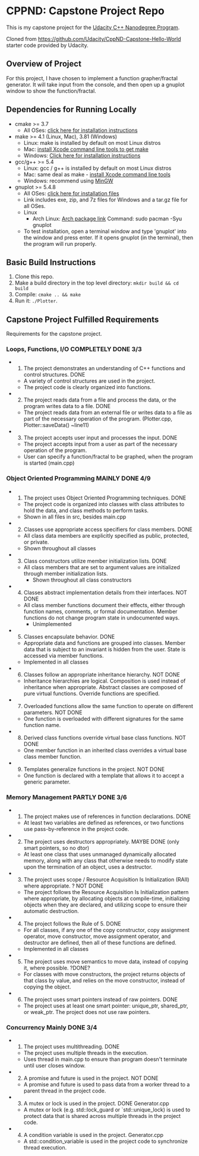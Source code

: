 # CPPND: Capstone Project Repo

This is my capstone project for the [Udacity C++ Nanodegree Program](https://www.udacity.com/course/c-plus-plus-nanodegree--nd213).

Cloned from https://github.com/Udacity/CppND-Capstone-Hello-World starter code provided by Udacity.

## Overview of Project
For this project, I have chosen to implement a function grapher/fractal generator. It will take input from the console, and then open up a gnuplot window to show the function/fractal.


## Dependencies for Running Locally
* cmake >= 3.7
  * All OSes: [click here for installation instructions](https://cmake.org/install/)
* make >= 4.1 (Linux, Mac), 3.81 (Windows)
  * Linux: make is installed by default on most Linux distros
  * Mac: [install Xcode command line tools to get make](https://developer.apple.com/xcode/features/)
  * Windows: [Click here for installation instructions](http://gnuwin32.sourceforge.net/packages/make.htm)
* gcc/g++ >= 5.4
  * Linux: gcc / g++ is installed by default on most Linux distros
  * Mac: same deal as make - [install Xcode command line tools](https://developer.apple.com/xcode/features/)
  * Windows: recommend using [MinGW](http://www.mingw-w64.org/)
* gnuplot >= 5.4.8
  * All OSes: [click here for installation files](https://sourceforge.net/projects/gnuplot/files/gnuplot/5.4.8/)
  * Link includes exe, zip, and 7z files for Windows and a tar.gz file for all OSes.
  * Linux
    * Arch Linux: [Arch package link](https://archlinux.org/packages/extra/x86_64/gnuplot/) Command: sudo pacman -Syu gnuplot
  * To test installation, open a terminal window and type 'gnuplot' into the window and press enter. If it opens gnuplot (in the terminal), then the program will run properly.


## Basic Build Instructions

1. Clone this repo.
2. Make a build directory in the top level directory: `mkdir build && cd build`
3. Compile: `cmake .. && make`
4. Run it: `./Plotter`.

## Capstone Project Fulfilled Requirements

Requirements for the capstone project.

### Loops, Functions, I/O COMPLETELY DONE 3/3

* 1. The project demonstrates an understanding of C++ functions and control structures. DONE
    * A variety of control structures are used in the project.
    * The project code is clearly organized into functions.
  
*  2. The project reads data from a file and process the data, or the program writes data to a file. DONE
    * The project reads data from an external file or writes data to a file as part of the necessary operation of the program. (Plotter.cpp, Plotter::saveData() ~line11)
  
*  3. The project accepts user input and processes the input. DONE
    * The project accepts input from a user as part of the necessary operation of the program.
    * User can specify a function/fractal to be graphed, when the program is started (main.cpp)

### Object Oriented Programming MAINLY DONE 4/9

* 1. The project uses Object Oriented Programming techniques. DONE
	* The project code is organized into classes with class attributes to hold the data, and class methods to perform tasks.
  * Shown in all files in src, besides main.cpp

* 2. Classes use appropriate access specifiers for class members. DONE
  * All class data members are explicitly specified as public, protected, or private.
  * Shown throughout all classes

* 3. Class constructors utilize member initialization lists. DONE
  * All class members that are set to argument values are initialized through member initialization lists.
    * Shown throughout all class constructors

* 4. Classes abstract implementation details from their interfaces. NOT DONE
  * All class member functions document their effects, either through function names, comments, or formal documentation. Member functions do not change program state in undocumented ways.
    * Unimplemented

* 5. Classes encapsulate behavior. DONE
	* Appropriate data and functions are grouped into classes. Member data that is subject to an invariant is hidden from the user. State is accessed via member functions.
    * Implemented in all classes

* 6. Classes follow an appropriate inheritance hierarchy. NOT DONE
	* Inheritance hierarchies are logical. Composition is used instead of inheritance when appropriate. Abstract classes are composed of pure virtual functions. Override functions are specified.

* 7. Overloaded functions allow the same function to operate on different parameters. NOT DONE
	* One function is overloaded with different signatures for the same function name.

* 8. Derived class functions override virtual base class functions. NOT DONE
	* One member function in an inherited class overrides a virtual base class member function.

* 9. Templates generalize functions in the project. NOT DONE
	* One function is declared with a template that allows it to accept a generic parameter.

### Memory Management PARTLY DONE 3/6

* 1. The project makes use of references in function declarations. DONE
	* At least two variables are defined as references, or two functions use pass-by-reference in the project code.

* 2. The project uses destructors appropriately. MAYBE DONE (only smart pointers, so no dtor)
	* At least one class that uses unmanaged dynamically allocated memory, along with any class that otherwise needs to modify state upon the termination of an object, uses a destructor.

* 3. The project uses scope / Resource Acquisition Is Initialization (RAII) where appropriate. ? NOT DONE
	* The project follows the Resource Acquisition Is Initialization pattern where appropriate, by allocating objects at compile-time, initializing objects when they are declared, and utilizing scope to ensure their automatic destruction.

* 4. The project follows the Rule of 5. DONE
  * For all classes, if any one of the copy constructor, copy assignment operator, move constructor, move assignment operator, and destructor are defined, then all of these functions are defined.
  * Implemented in all classes

* 5. The project uses move semantics to move data, instead of copying it, where possible. ?DONE?
	* For classes with move constructors, the project returns objects of that class by value, and relies on the move constructor, instead of copying the object.

* 6. The project uses smart pointers instead of raw pointers. DONE
	* The project uses at least one smart pointer: unique_ptr, shared_ptr, or weak_ptr. The project does not use raw pointers.

### Concurrency Mainly DONE 3/4

* 1. The project uses multithreading. DONE
	* The project uses multiple threads in the execution.
    * Uses thread in main.cpp to ensure than program doesn't terminate until user closes window.

* 2. A promise and future is used in the project. NOT DONE
	* A promise and future is used to pass data from a worker thread to a parent thread in the project code.

* 3. A mutex or lock is used in the project. DONE Generator.cpp
	* A mutex or lock (e.g. std::lock_guard or `std::unique_lock) is used to protect data that is shared across multiple threads in the project code.

* 4. A condition variable is used in the project. Generator.cpp
	* A std::condition_variable is used in the project code to synchronize thread execution.
